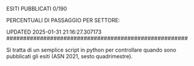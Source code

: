 ESITI PUBBLICATI 0/190 

PERCENTUALI DI PASSAGGIO PER SETTORE:

UPDATED 2025-01-31 21:16:27.307173
###################################################### 

Si tratta di un semplice script in python per controllare quando sono pubblicati gli esiti (ASN 2021, sesto quadrimestre).

